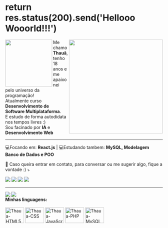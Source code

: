 # return res.status(200).send('Hellooo Wooorld!!!')

<img src="https://github.com/HollowDeev/HollowDeev/assets/106853230/ae364eae-4ada-4d02-9b9d-c664dcc16cd7" min-width="300px" max-width="300px" width="300px" align="right">

<p align="left"> 
  <img src="https://github.com/HollowDeev/HollowDeev/assets/106853230/c907f678-011c-4bd3-9f89-8d6e4baeb696" min-width="150px" max-width="150px" width="150px" align="left">
  Me chamo <strong>Thauã</strong>, tenho 18 anos e me apaixonei pelo universo da programação! <br> Atualmente curso <strong>Desenvolvimento de Software Multiplataforma</strong>.<br>
  E estudo de forma autodidata nos tempos livres :) <br>
  Sou facinado por <strong>IA</strong> e <strong>Desenvolvimento Web</strong>
</p>

<hr>

<div aling="left">
   <span align="left"> 💻Focando em: <strong>React.js</strong> |</span>
   <span> 💻Estudando tambem: <strong>MySQL, Modelagem Banco de Dados e POO </strong> </span>
</div>

<p align="left">
  💌 Caso queira entrar em contato, para conversar ou me sugerir algo, fique a vontade :) ⤵️
</p>

<p align="left">
  <a href="mailto:thaua19felipe@proton.me" alt="Gmail">
  <img src="https://img.shields.io/badge/-Gmail-FF0000?style=flat-square&labelColor=FF0000&logo=gmail&logoColor=white&link=LINK-DO-SEU-EMAIL" /></a>

  <a href="https://www.linkedin.com/in/thauã-dos-santos-1196a4240/" alt="Linkedin">
  <img src="https://img.shields.io/badge/-Linkedin-0e76a8?style=flat-square&logo=Linkedin&logoColor=white&link=LINK-DO-SEU-LINKEDIN" /></a>

  <a href="https://wa.me/5519995799224?text=Ol%C3%A1%21+Vim+do+seu+perfil+do+Github..." alt="WhatsApp">
  <img src="https://img.shields.io/badge/-WhatsApp-25d366?style=flat-square&labelColor=25d366&logo=whatsapp&logoColor=white&link=API-DO-SEU-WHATSAPP"/></a>

  <a href="https://www.instagram.com/thaua_felipe/" alt="Instagram">
  <img src="https://img.shields.io/badge/-Instagram-DF0174?style=flat-square&labelColor=DF0174&logo=instagram&logoColor=white&link=LINK-DO-SEU-INSTAGRAM"/></a>
</p>

<hr>

<a>
  <img src="https://github-readme-stats.vercel.app/api/top-langs/?username=HollowDeev&count_private=true&show_icons=true&theme=tokyonight" align="left"/>
  <img src="https://github-readme-stats.vercel.app/api?username=HollowDeev&count_private=true&show_icons=true&theme=tokyonight"/>
</a>

<div>
  <span> <strong>Minhas linguagens:</strong> </span><br><br>
  <img src="https://cdn.jsdelivr.net/gh/devicons/devicon/icons/html5/html5-original.svg" height="50px" width="60px" alt="Thaua-HTML5" />
  <img src="https://cdn.jsdelivr.net/gh/devicons/devicon/icons/css3/css3-original.svg" height="50px" width="60px" alt="Thaua-CSS" />
  <img src="https://cdn.jsdelivr.net/gh/devicons/devicon/icons/javascript/javascript-original.svg" height="50px" width="60px" alt="Thaua-JavaScript" />
  <img src="https://cdn.jsdelivr.net/gh/devicons/devicon/icons/php/php-plain.svg" height="50px" width="60px" alt="Thaua-PHP"  />
  <img src="https://cdn.jsdelivr.net/gh/devicons/devicon/icons/mysql/mysql-original.svg" height="50px" width="60px" alt="Thaua-MySQL" />
</div>




